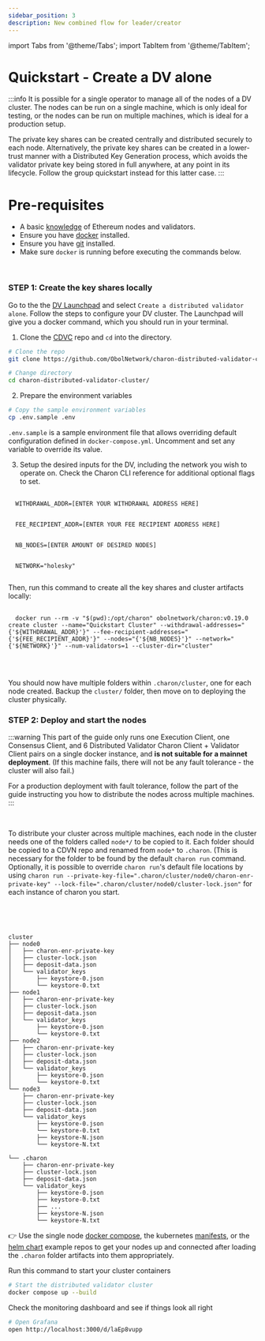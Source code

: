 ```yaml
---
sidebar_position: 3
description: New combined flow for leader/creator 
---
```

import Tabs from '@theme/Tabs';
import TabItem from '@theme/TabItem';

# Quickstart - Create a DV alone

:::info
It is possible for a single operator to manage all of the nodes of a DV cluster. The nodes can be run on a single machine, which is only ideal for testing, or the nodes can be run on multiple machines, which is ideal for a production setup. 

The private key shares can be created centrally and distributed securely to each node. Alternatively, the private key shares can be created in a lower-trust manner with a Distributed Key Generation process, which avoids the validator private key being stored in full anywhere, at any point in its lifecycle. Follow the group quickstart instead for this latter case.
:::

<h1>Pre-requisites</h1>
    <ul>
      <li>A basic <a href="https://docs.ethstaker.cc/ethstaker-knowledge-base/" target="_blank">knowledge</a> of Ethereum nodes and validators.</li>
      <li>Ensure you have <a href="https://docs.docker.com/desktop/install/ubuntu/#install-docker-desktop" target="_blank">docker</a> installed.</li>
      <li>Ensure you have <a href="https://git-scm.com/downloads" target="_blank">git</a> installed.</li>
      <li>Make sure <code>docker</code> is running before executing the commands below.</li>
    </ul>

<br />

<h3>STEP 1: Create the key shares locally</h3>

<Tabs groupId="Launchpad-CLI">
  <TabItem value="Launchpad key creation" label="Launchpad key creation" default>
Go to the the <a href="https://docs.obol.tech/docs/dvl/intro#dv-launchpad-links">DV Launchpad</a> and select <code>Create a distributed validator alone</code>. Follow the steps to configure your DV cluster. The Launchpad will give you a docker command, which you should run in your terminal.
  </TabItem>
  <TabItem value="CLI Key Creation" label="CLI Key Creation">
    
    
1. Clone the <a href="https://github.com/ObolNetwork/charon-distributed-validator-cluster.git">CDVC</a> repo and `cd` into the directory.

  ```sh
  # Clone the repo
  git clone https://github.com/ObolNetwork/charon-distributed-validator-cluster.git

  # Change directory
  cd charon-distributed-validator-cluster/
  ```

2. Prepare the environment variables

```sh
# Copy the sample environment variables
cp .env.sample .env
```
`.env.sample` is a sample environment file that allows overriding default configuration defined in `docker-compose.yml`. Uncomment and set any variable to override its value.

3. Setup the desired inputs for the DV, including the network you wish to operate on. Check the Charon CLI reference for additional optional flags to set.

<pre>
  <code>
  WITHDRAWAL_ADDR=[ENTER YOUR WITHDRAWAL ADDRESS HERE]
  <br/>
  FEE_RECIPIENT_ADDR=[ENTER YOUR FEE RECIPIENT ADDRESS HERE]
  <br/>
  NB_NODES=[ENTER AMOUNT OF DESIRED NODES]
  <br/>
  NETWORK="holesky"
  </code>
</pre>
Then, run this command to create all the key shares and cluster artifacts locally:
<pre>
  <code>
  docker run --rm -v "$(pwd):/opt/charon" obolnetwork/charon:v0.19.0 create cluster --name="Quickstart Cluster" --withdrawal-addresses="{'${WITHDRAWAL_ADDR}'}" --fee-recipient-addresses="{'${FEE_RECIPIENT_ADDR}'}" --nodes="{'${NB_NODES}'}" --network="{'${NETWORK}'}" --num-validators=1 --cluster-dir="cluster"
  </code>
</pre>
  </TabItem>
</Tabs>
<br />

You should now have multiple folders within `.charon/cluster`, one for each node created. Backup the `cluster/` folder, then move on to deploying the cluster physically.

<h3>STEP 2: Deploy and start the nodes</h3>

<Tabs groupId="Local nodes-distributed nodes">
  <TabItem value="Run nodes on a single machine" label="Run nodes on a single machine" default>

:::warning
This part of the guide only runs one Execution Client, one Consensus Client, and 6 Distributed Validator Charon Client + Validator Client pairs on a single docker instance, and **is not suitable for a mainnet deployment**. (If this machine fails, there will not be any fault tolerance - the cluster will also fail.)

For a production deployment with fault tolerance, follow the part of the guide instructing you how to distribute the nodes across multiple machines. 
:::


<br />
  </TabItem>
  <TabItem value="Run the nodes on many machines" label="Run the nodes on many machines">
    
To distribute your cluster across multiple machines, each node in the cluster needs one of the folders called `node*/` to be copied to it. Each folder should be copied to a CDVN repo and renamed from `node*` to `.charon`. (This is necessary for the folder to be found by the default `charon run` command. Optionally, it is possible to override `charon run`'s default file locations by using `charon run --private-key-file=".charon/cluster/node0/charon-enr-private-key" --lock-file=".charon/cluster/node0/cluster-lock.json"` for each instance of charon you start.

<br /><br />

```log title="Output from create cluster"

cluster
├── node0
│   ├── charon-enr-private-key
│   ├── cluster-lock.json
│   ├── deposit-data.json
│   └── validator_keys
│       ├── keystore-0.json
│       └── keystore-0.txt
├── node1
│   ├── charon-enr-private-key
│   ├── cluster-lock.json
│   ├── deposit-data.json
│   └── validator_keys
│       ├── keystore-0.json
│       └── keystore-0.txt
├── node2
│   ├── charon-enr-private-key
│   ├── cluster-lock.json
│   ├── deposit-data.json
│   └── validator_keys
│       ├── keystore-0.json
│       └── keystore-0.txt
└── node3
    ├── charon-enr-private-key
    ├── cluster-lock.json
    ├── deposit-data.json
    └── validator_keys
        ├── keystore-0.json
        └── keystore-0.txt
        ├── keystore-N.json
        └── keystore-N.txt

```

```log title="Folder structure to be placed on each DV node"
└── .charon
    ├── charon-enr-private-key
    ├── cluster-lock.json
    ├── deposit-data.json
    └── validator_keys
        ├── keystore-0.json
        ├── keystore-0.txt
        ├── ...
        ├── keystore-N.json
        └── keystore-N.txt
```

:point_right: Use the single node [docker compose](https://github.com/ObolNetwork/charon-distributed-validator-node), the kubernetes [manifests](https://github.com/ObolNetwork/charon-k8s-distributed-validator-node), or the [helm chart](https://github.com/ObolNetwork/helm-charts) example repos to get your nodes up and connected after loading the `.charon` folder artifacts into them appropriately.



  </TabItem>
</Tabs>


Run this command to start your cluster containers

```sh
# Start the distributed validator cluster
docker compose up --build
```
Check the monitoring dashboard and see if things look all right

```sh
# Open Grafana
open http://localhost:3000/d/laEp8vupp
```